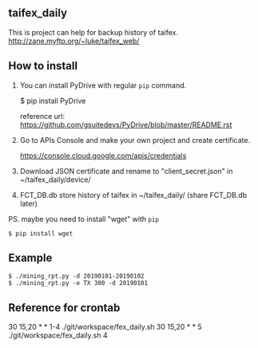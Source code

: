 taifex_daily
-------
This is project can help for backup history of taifex.
http://zane.myftp.org/~luke/taifex_web/

How to install
--------------
1. You can install PyDrive with regular ``pip`` command.

    $ pip install PyDrive

    reference url:
    https://github.com/gsuitedevs/PyDrive/blob/master/README.rst

2. Go to APIs Console and make your own project and create certificate.

    https://console.cloud.google.com/apis/credentials

3. Download JSON certificate and rename to "client_secret.json" in ~/taifex_daily/device/

4. FCT_DB.db store history of taifex in ~/taifex_daily/ (share FCT_DB.db later)

PS. maybe you need to install "wget" with ``pip``

    $ pip install wget

Example
--------------

    $ ./mining_rpt.py -d 20190101-20190102
    $ ./mining_rpt.py -e TX 300 -d 20190101


Reference for crontab
--------------
30 15,20 * * 1-4 ./git/workspace/fex_daily.sh
30 15,20 * * 5 ./git/workspace/fex_daily.sh 4
